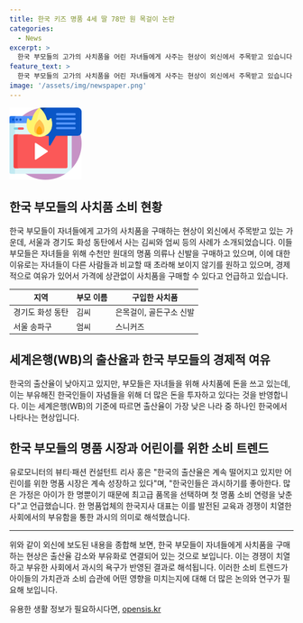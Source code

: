 ```yaml
---
title: 한국 키즈 명품 4세 딸 78만 원 목걸이 논란
categories:
  - News
excerpt: >
  한국 부모들의 고가의 사치품을 어린 자녀들에게 사주는 현상이 외신에서 주목받고 있습니다. 38세 김 씨는 4세 딸을 위해 티파니에서 78만 원짜리 은목걸이를 산 사실을 공개했으며, 이에 대한 이유는 아이들이 초라해 보이길 바라지 않기 때문이라고 했습니다. 이러한 현상은 세계은행(WB)의 데이터에 따르면 한국이 출산율이 가장 낮은 나라 중 하나이며, 부유해진 한국인들이 자념들을 위해 사치품에 돈을 쓰는 것으로 나타났습니다. 이에 대해 전문가들은 출산율의 하락과 더불어 어린이를 위한 명품 시장이 계속 성장하고 있다고 언급했습니다. 이러한 현상이 아이들을 버릇없게 만들 가능성도 우려되고 있습니다.
feature_text: >
  한국 부모들의 고가의 사치품을 어린 자녀들에게 사주는 현상이 외신에서 주목받고 있습니다. 38세 김 씨는 4세 딸을 위해 티파니에서 78만 원짜리 은목걸이를 산 사실을 공개했으며, 이에 대한 이유는 아이들이 초라해 보이길 바라지 않기 때문이라고 했습니다. 이러한 현상은 세계은행(WB)의 데이터에 따르면 한국이 출산율이 가장 낮은 나라 중 하나이며, 부유해진 한국인들이 자념들을 위해 사치품에 돈을 쓰는 것으로 나타났습니다. 이에 대해 전문가들은 출산율의 하락과 더불어 어린이를 위한 명품 시장이 계속 성장하고 있다고 언급했습니다. 이러한 현상이 아이들을 버릇없게 만들 가능성도 우려되고 있습니다.
image: '/assets/img/newspaper.png'
---
```


<p><img src="/assets/img/news.png" alt="rentncar 속보" /></p>

<h2 data-ke-size="size26">한국 부모들의 사치품 소비 현황</h2>

<p data-ke-size="size16">한국 부모들이 자녀들에게 고가의 사치품을 구매하는 현상이 외신에서 주목받고 있는 가운데, 서울과 경기도 화성 동탄에서 사는 김씨와 엄씨 등의 사례가 소개되었습니다. 이들 부모들은 자녀들을 위해 수천만 원대의 명품 의류나 신발을 구매하고 있으며, 이에 대한 이유로는 자녀들이 다른 사람들과 비교할 때 초라해 보이지 않기를 원하고 있으며, 경제적으로 여유가 있어서 가격에 상관없이 사치품을 구매할 수 있다고 언급하고 있습니다.</p>

<table>
    <thead>
        <tr>
            <th>지역</th>
            <th>부모 이름</th>
            <th>구입한 사치품</th>
        </tr>
    </thead>
    <tbody>
        <tr>
            <td>경기도 화성 동탄</td>
            <td>김씨</td>
            <td>은목걸이, 골든구소 신발</td>
        </tr>
        <tr>
            <td>서울 송파구</td>
            <td>엄씨</td>
            <td>스니커즈</td>
        </tr>
    </tbody>
</table>

<h2 data-ke-size="size26">세계은행(WB)의 출산율과 한국 부모들의 경제적 여유</h2>

<p data-ke-size="size16">한국의 출산율이 낮아지고 있지만, 부모들은 자녀들을 위해 사치품에 돈을 쓰고 있는데, 이는 부유해진 한국인들이 자념들을 위해 더 많은 돈을 투자하고 있다는 것을 반영합니다. 이는 세계은행(WB)의 기준에 따르면 출산율이 가장 낮은 나라 중 하나인 한국에서 나타나는 현상입니다.</p>

<h2 data-ke-size="size26">한국 부모들의 명품 시장과 어린이를 위한 소비 트렌드</h2>

<p data-ke-size="size16">유로모니터의 뷰티·패션 컨설턴트 리사 홍은 "한국의 출산율은 계속 떨어지고 있지만 어린이를 위한 명품 시장은 계속 성장하고 있다"며, "한국인들은 과시하기를 좋아한다. 많은 가정은 아이가 한 명뿐이기 때문에 최고급 품목을 선택하며 첫 명품 소비 연령을 낮춘다"고 언급했습니다. 한 명품업체의 한국지사 대표는 이를 발전된 교육과 경쟁이 치열한 사회에서의 부유함을 통한 과시의 의미로 해석했습니다.</p>

<hr>

<p>위와 같이 외신에 보도된 내용을 종합해 보면, 한국 부모들이 자녀들에게 사치품을 구매하는 현상은 출산율 감소와 부유화로 연결되어 있는 것으로 보입니다. 이는 경쟁이 치열하고 부유한 사회에서 과시의 욕구가 반영된 결과로 해석됩니다. 이러한 소비 트렌드가 아이들의 가치관과 소비 습관에 어떤 영향을 미치는지에 대해 더 많은 논의와 연구가 필요해 보입니다.</p>
유용한 생활 정보가 필요하시다면, <a href="https://opensis.kr" rel="dofollow">opensis.kr</a>


